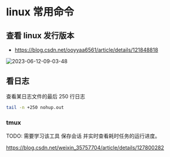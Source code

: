 # linux 常用命令

## 查看 linux 发行版本

- https://blog.csdn.net/ooyyaa6561/article/details/121848818

![2023-06-12-09-03-48](https://cdn.jsdelivr.net/gh/ruan-cat/img-store/img/2023-06-12-09-03-48.png)

## 看日志

查看某日志文件的最后 250 行日志

```bash
tail -n +250 nohup.out
```

### tmux

TODO: 需要学习该工具 保存会话 并实时查看耗时任务的运行进度。

https://blog.csdn.net/weixin_35757704/article/details/127800282
